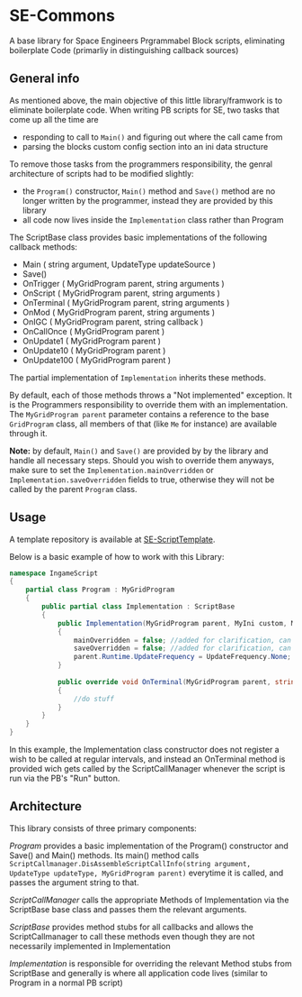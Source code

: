 # SE-Commons
A base library for Space Engineers Prgrammabel Block scripts, eliminating boilerplate Code (primarliy in distinguishing callback sources)

## General info
As mentioned above, the main objective of this little library/framwork is to eliminate boilerplate code.
When writing PB scripts for SE, two tasks that come up all the time are
- responding to call to ```Main()``` and figuring out where the call came from
- parsing the blocks custom config section into an ini data structure

To remove those tasks from the programmers responsibility, the genral architecture of scripts had to be modified slightly:
- the ```Program()``` constructor, ```Main()``` method and ```Save()``` method are no longer written by the programmer, instead they are provided by this library
- all code now lives inside the ```Implementation``` class rather than Program

The ScriptBase class provides basic implementations of the following callback methods:
- Main ( string argument, UpdateType updateSource )
- Save()
- OnTrigger ( MyGridProgram parent, string arguments )
- OnScript ( MyGridProgram parent, string arguments )
- OnTerminal ( MyGridProgram parent, string arguments )
- OnMod ( MyGridProgram parent, string arguments )
- OnIGC ( MyGridProgram parent, string callback )
- OnCallOnce ( MyGridProgram parent )
- OnUpdate1 ( MyGridProgram parent )
- OnUpdate10 ( MyGridProgram parent )
- OnUpdate100 ( MyGridProgram parent )

The partial implementation of ```Implementation``` inherits these methods. 

By default, each of those methods throws a "Not implemented" exception. It is the Programmers responsibility to override them with an implementation.
The ```MyGridProgram parent``` parameter contains a reference to the base ```GridProgram``` class, all members of that (like ```Me``` for instance) are available through it.

**Note:** by default, ```Main()``` and ```Save()``` are provided by by the library and handle all necessary steps. Should you wish to override them anyways,
make sure to set the ```Implementation.mainOverridden``` or ```Implementation.saveOverridden``` fields to true, otherwise they will not be called by the parent ```Program``` class.

## Usage
A template repository is available at [SE-ScriptTemplate](https://github.com/AdrianDeWinter/SE-ScriptTemplate).

Below is a basic example of how to work with this Library:

```csharp
namespace IngameScript
{
    partial class Program : MyGridProgram
    {
        public partial class Implementation : ScriptBase
        {
            public Implementation(MyGridProgram parent, MyIni custom, MyIni storage, MyIniParseResult customSectionResult) : base(custom, storage, customSectionResult)
            {
                mainOverridden = false; //added for clarification, can be removed
                saveOverridden = false; //added for clarification, can be removed
                parent.Runtime.UpdateFrequency = UpdateFrequency.None; //added for clarification, can be removed
            }
            
            public override void OnTerminal(MyGridProgram parent, string arguments)
            {
                //do stuff
            }
        }
    }
}
```

In this example, the Implementation class constructor does not register a wish to be called at regular intervals,
and instead an OnTerminal method is provided wich gets called by the ScriptCallManager whenever the script is run via the PB's "Run" button.

## Architecture
This library consists of three primary components:

*Program* provides a basic implementation of the Program() constructor and Save() and Main() methods. Its main() method calls
```ScriptCallmanager.DisAssembleScriptCallInfo(string argument, UpdateType updateType, MyGridProgram parent)``` everytime it is called,
and passes the argument string to that.

*ScriptCallManager* calls the appropriate Methods of Implementation via the ScriptBase base class and passes them the relevant arguments.

*ScriptBase* provides method stubs for all callbacks and allows the ScriptCallmanager to call these methods even though they are not necessarily implemented in Implementation

*Implementation* is responsible for overriding the relevant Method stubs from ScriptBase and generally is where all application code lives (similar to Program in a normal PB script)

